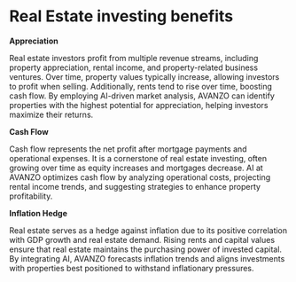 # Real Estate investing benefits

**Appreciation**

Real estate investors profit from multiple revenue streams, including property appreciation, rental income, and property-related business ventures. Over time, property values typically increase, allowing investors to profit when selling. Additionally, rents tend to rise over time, boosting cash flow. By employing AI-driven market analysis, AVANZO can identify properties with the highest potential for appreciation, helping investors maximize their returns.

**Cash Flow**

Cash flow represents the net profit after mortgage payments and operational expenses. It is a cornerstone of real estate investing, often growing over time as equity increases and mortgages decrease. AI at AVANZO optimizes cash flow by analyzing operational costs, projecting rental income trends, and suggesting strategies to enhance property profitability.

**Inflation Hedge**

Real estate serves as a hedge against inflation due to its positive correlation with GDP growth and real estate demand. Rising rents and capital values ensure that real estate maintains the purchasing power of invested capital. By integrating AI, AVANZO forecasts inflation trends and aligns investments with properties best positioned to withstand inflationary pressures.
